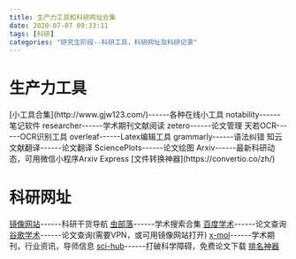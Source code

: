 ```yaml
---
title: 生产力工具和科研网址合集
date: 2020-07-07 09:33:11
tags: [科研]
categories: "研究生阶段--科研工具，科研网址及科研记录"
---
```

<h1>生产力工具</h1>
<!--more--> 
[小工具合集](http://www.gjw123.com/)------各种在线小工具
notability------笔记软件
researcher------学术期刊文献阅读
zetero------论文管理
天若OCR------OCR识别工具
overleaf------Latex编辑工具
grammarly------语法纠错
知云文献翻译------论文翻译
SciencePlots------论文绘图
Arxiv------最新科研动态，可用微信小程序Arxiv Express
[文件转换神器](https://convertio.co/zh/)
<h1>科研网址</h1>

[镜像网站](http://9312.net/)------科研干货导航
[虫部落](https://scholar.chongbuluo.com/)------学术搜索合集
[百度学术](https://xueshu.baidu.com/)------论文查询
[谷歌学术](https://scholar.google.com/)------论文查询(需要VPN，或可用镜像网站打开)
[x-mol](https://www.x-mol.com/)------学术期刊，行业资讯，导师信息
[sci-hub](http://www.sci-hub.ren/)------打破科学障碍，免费论文下载
[排名神器](https://www.scimagoir.com/)



